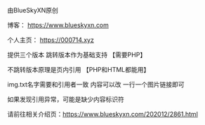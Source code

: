 由BlueSkyXN原创

博客：    https://www.blueskyxn.com

个人主页： https://000714.xyz


提供三个版本
跳转版本作为基础支持
【需要PHP】


不跳转版本原理是页内引用
【PHP和HTML都能用】


img.txt名字需要和引用者一致
内容可以改
一行一个图片链接即可


如果发现引用异常，可能是缺少内容标识符


请前往相关介绍页：https://www.blueskyxn.com/202012/2861.html
